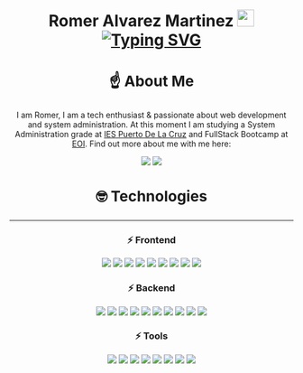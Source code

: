 <h1 align="center">
Romer Alvarez Martinez <img src="https://raw.githubusercontent.com/aemmadi/aemmadi/master/wave.gif" width="30px">
<br>
<a href="https://git.io/typing-svg"><img src="https://readme-typing-svg.herokuapp.com?font=Fira+Code&pause=1000&color=F7930E&center=true&vCenter=true&width=435&lines=FullStack+Web+Developer;SysAdmin+Student" alt="Typing SVG" /></a>
</h1>

<h3 style="font-size:26px;" align="center">☝ About Me</h3>

<p align="center">
    I am Romer, I am a tech enthusiast & passionate about web development and system administration.  
    At this moment I am studying a System Administration grade at <a href="https://iespuertodelacruz.es/">IES Puerto De La Cruz</a> and FullStack Bootcamp at <a href="https://www.eoi.es/es">EOI</a>.  
    Find out more about me 
    with me here: 
</p>

<p align="center">
   <a target="_blank" href="https://www.linkedin.com/in/romer-alvarez-martinez/"><img src="https://img.shields.io/badge/-Contact-0A66C2?logo=linkedin&logoColor=white&style=for-the-badge"></a>
    <a target="_blank" href="https://www.linkedin.com/in/romer-alvarez-martinez/"><img src="https://img.shields.io/badge/-Contact-EA4335?logo=gmail&logoColor=white&style=for-the-badge"></a>
</p>

<h3 style="font-size: 26px;" align="center">🤓 Technologies</h3>
<hr>
<h3 align="center">⚡ Frontend</h3>

<p align="center">
    <img src="https://img.shields.io/badge/-html5-E34F26?logo=html5&logoColor=white&style=for-the-badge">
    <img src="https://img.shields.io/badge/-css-1572B6?logo=css3&logoColor=white&style=for-the-badge">
    <img src="https://img.shields.io/badge/-scss-CC6699?logo=sass&logoColor=white&style=for-the-badge">
    <img src="https://img.shields.io/badge/-tailwind%20css-06B6D4?logo=tailwindcss&logoColor=white&style=for-the-badge">
    <img src="https://img.shields.io/badge/-javascript-F7DF1E?logo=javascript&logoColor=white&style=for-the-badge">
    <img src="https://img.shields.io/badge/-typescript-3178C6?logo=typescript&logoColor=white&style=for-the-badge">
    <img src="https://img.shields.io/badge/-webcomponents-29ABE2?logo=webcomponents.org&logoColor=white&style=for-the-badge">
    <img src="https://img.shields.io/badge/-Astro-FF5D01?logo=astro&logoColor=white&style=for-the-badge">
    <img src="https://img.shields.io/badge/-Vue-4FC08D?logo=Vue.js&logoColor=white&style=for-the-badge">
</p>

<h3 align="center">⚡ Backend </h3>

<p align="center">
    <img src="https://img.shields.io/badge/-mysql-4479A1?logo=mysql&logoColor=white&style=for-the-badge">
    <img src="https://img.shields.io/badge/-mongodb-47A248?logo=MongoDB&logoColor=white&style=for-the-badge">
    <img src="https://img.shields.io/badge/-Golang-00ADD8?logo=Go&logoColor=white&style=for-the-badge">
    <img src="https://img.shields.io/badge/-NodeJS-339933?logo=node.js&logoColor=white&style=for-the-badge">
    <img src="https://img.shields.io/badge/-Express-000000?logo=Express&logoColor=white&style=for-the-badge">
    <img src="https://img.shields.io/badge/-ci/cd-2088FF?logo=Github%20actions&logoColor=white&style=for-the-badge">
    <img src="https://img.shields.io/badge/-Microsoft%20Azure-0078D4?logo=microsoft%20Azure&logoColor=white&style=for-the-badge">
    <img src="https://img.shields.io/badge/-Google%20Cloud-4285F4?logo=google%20cloud&logoColor=white&style=for-the-badge">
    <img src="https://img.shields.io/badge/-Digital%20Ocean-0080FF?logo=DigitalOcean&logoColor=white&style=for-the-badge">
    <img src="https://img.shields.io/badge/-Nginx-009639?logo=nginx&logoColor=white&style=for-the-badge">
    
</p>

<h3 align="center">⚡ Tools </h3>

<p align="center">
    <img src="https://img.shields.io/badge/-git-F05032?logo=git&logoColor=white&style=for-the-badge">
    <img src="https://img.shields.io/badge/-github-181717?logo=github&logoColor=white&style=for-the-badge">
    <img src="https://img.shields.io/badge/-npm-CB3837?logo=npm&logoColor=white&style=for-the-badge">
    <img src="https://img.shields.io/badge/-vite-646CFF?logo=vite&logoColor=white&style=for-the-badge">
    <img src="https://img.shields.io/badge/-vscode-007ACC?logo=visual%20studio%20code&logoColor=white&style=for-the-badge">
    <img src="https://img.shields.io/badge/-Docker-2496ED?logo=docker&logoColor=white&style=for-the-badge">
    <img src="https://img.shields.io/badge/-terminal-241F31?logo=gnome%20terminal&logoColor=white&style=for-the-badge">
    <img src="https://img.shields.io/badge/-Linux-1D2D35?logo=linux&logoColor=white&style=for-the-badge">
</p>